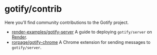 # gotify/contrib

Here you'll find community contributions to the Gotify project.

- [render-examples/gotify-server](https://github.com/render-examples/gotify-server) A guide to deploying `gotify/server` on [Render](https://render.com).
- [rorpage/gotify-chrome](https://github.com/rorpage/gotify-chrome) A Chrome extension for sending messages to `gotify/server`.
